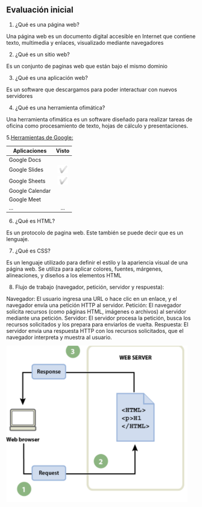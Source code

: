 ## Evaluación inicial

1. ¿Qué es una página web?

Una página web es un documento digital accesible en Internet que contiene texto, multimedia y enlaces, visualizado mediante navegadores

2. ¿Qué es un sitio web?

Es un conjunto de paginas web que están bajo el mismo dominio

3. ¿Qué es una aplicación web?

Es un software que descargamos para poder interactuar con nuevos servidores

4. ¿Qué es una herramienta ofimática?

Una herramienta ofimática es un software diseñado para realizar tareas de oficina como procesamiento de texto, hojas de cálculo y presentaciones.

5.[Herramientas de Google:](https://www.google.com/intl/es-419/chrome/browser-tools/ "Clica Albertoo")

|Aplicaciones |Visto |
|---------|:-------:|
|Google Docs| |![imagen](https://github.com/RobertoFeliuBr/RobertoFeliuBre-a-SMX2M8UF1A2/blob/main/tik.png)|
|Google Slides|![imagen](https://github.com/RobertoFeliuBr/RobertoFeliuBre-a-SMX2M8UF1A2/blob/main/tik.png)|
|Google Sheets|![imagen](https://github.com/RobertoFeliuBr/RobertoFeliuBre-a-SMX2M8UF1A2/blob/main/tik.png)|
|Google Calendar||
|Google Meet| |
|...|...| 

6. ¿Qué es HTML?

Es un protocolo de pagina web. Este también se puede decir que es un lenguaje. 

7. ¿Qué es CSS?

Es un lenguaje utilizado para definir el estilo y la apariencia visual de una página web. Se utiliza para aplicar colores, fuentes, márgenes, alineaciones, y diseños a los elementos HTML

8. Flujo de trabajo (navegador, petición, servidor y respuesta):

Navegador: El usuario ingresa una URL o hace clic en un enlace, y el navegador envía una petición HTTP al servidor.
Petición: El navegador solicita recursos (como páginas HTML, imágenes o archivos) al servidor mediante una petición.
Servidor: El servidor procesa la petición, busca los recursos solicitados y los prepara para enviarlos de vuelta.
Respuesta: El servidor envía una respuesta HTTP con los recursos solicitados, que el navegador interpreta y muestra al usuario.

![imagen](https://github.com/RobertoFeliuBr/RobertoFeliuBre-a-SMX2M8UF1A2/blob/main/ulrimo.png)

